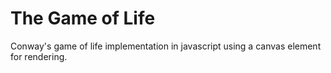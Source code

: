 # The Game of Life

Conway's game of life implementation in javascript using a canvas element for rendering.
